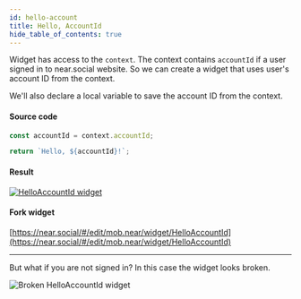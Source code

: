 ```yaml
---
id: hello-account
title: Hello, AccountId
hide_table_of_contents: true
---
```


Widget has access to the `context`. The context contains `accountId` if a user signed in to near.social website.
So we can create a widget that uses user's account ID from the context.

We'll also declare a local variable to save the account ID from the context.

#### Source code

```jsx
const accountId = context.accountId;

return `Hello, ${accountId}!`;
```

#### Result

[![HelloAccountId widget](https://ipfs.near.social/ipfs/bafkreiekaqk6fpjxzsqogkupcjfeot5mprb2ch2glpd67rkb2gxv5eqjg4)](https://near.social/#/mob.near/widget/HelloAccountId)

#### Fork widget

[https://near.social/#/edit/mob.near/widget/HelloAccountId](https://near.social/#/edit/mob.near/widget/HelloAccountId)

---

But what if you are not signed in? In this case the widget looks broken.

![Broken HelloAccountId widget](https://ipfs.near.social/ipfs/bafkreic6tphsux6nmq7chrjjvapilakvbpavgqumh4ql7vatofrvv6cp34)

